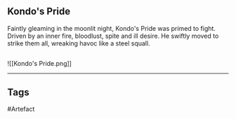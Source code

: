 ## Kondo's Pride
Faintly gleaming in the moonlit night,
Kondo's Pride was primed to fight.
Driven by an inner fire,
bloodlust, spite and ill desire.
He swiftly moved to strike them all,
wreaking havoc like a steel squall.
## 
![[Kondo's Pride.png]]

---
## Tags
#Artefact